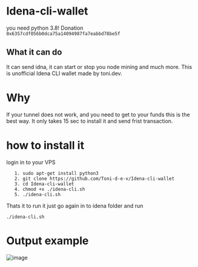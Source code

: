 # Idena-cli-wallet
you need python 3.8!
Donation ```0x6357cdf056b0dca75a14094987fa7eabbd78be5f```
## What it can do
It can send idna, it can start or stop you node mining and much more.
This is unofficial Idena CLI wallet made by toni.dev.
# Why
If your tunnel does not work, and you need to get to your funds this is the best way.
It only takes 15 sec to install it and send frist transaction.
# how to install it
login in to your VPS
```
   1. sudo apt-get install python3
   2. git clone https://github.com/Toni-d-e-v/Idena-cli-wallet
   3. cd Idena-cli-wallet
   4. chmod +x ./idena-cli.sh
   5. ./idena-cli.sh
```
Thats it to run it just go again in to idena folder and run
```
./idena-cli.sh
```
# Output example
![image](https://user-images.githubusercontent.com/62844491/117337261-74f14700-ae9d-11eb-92b3-8e275fa5801a.png)
